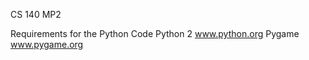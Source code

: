 CS 140 MP2

Requirements for the Python Code
Python 2	<a href = "www.python.org">www.python.org</a>
Pygame		<a href = "www.pygame.org">www.pygame.org</a>